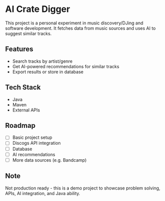 # AI Crate Digger

This project is a personal experiment in music discovery/DJing and software development.
It fetches data from music sources and uses AI to suggest similar tracks.

## Features
- Search tracks by artist/genre
- Get AI-powered recommendations for similar tracks
- Export results or store in database

## Tech Stack
- Java
- Maven
- External APIs

## Roadmap
- [ ] Basic project setup
- [ ] Discogs API integration
- [ ] Database
- [ ] AI recommendations
- [ ] More data sources (e.g. Bandcamp)

## Note
Not production ready - this is a demo project to showcase problem solving, APIs, AI integration, and Java ability.